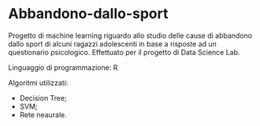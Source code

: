 # Abbandono-dallo-sport
Progetto di machine learning riguardo allo studio delle cause di abbandono dallo sport di alcuni ragazzi adolescenti in base a risposte ad un questionario psicologico.
Effettuato per il progetto di Data Science Lab.

Linguaggio di programmazione: R

Algoritmi utilizzati:
- Decision Tree;
- SVM;
- Rete neaurale.
